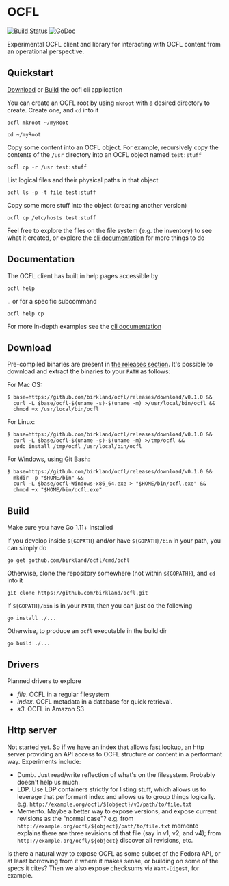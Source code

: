 # OCFL

[![Build Status](https://travis-ci.com/birkland/ocfl.svg?branch=master)](https://travis-ci.com/birkland/ocfl)
[![GoDoc](https://godoc.org/github.com/birkland/ocfl?status.svg)](https://godoc.org/github.com/birkland/ocfl)

Experimental OCFL client and library for interacting with OCFL content from an operational perspective.  

## Quickstart

[Download](#Download) or [Build](#Build) the ocfl cli application

You can create an OCFL root by using `mkroot` with a desired directory to create.  Create one, and `cd` into it

    ocfl mkroot ~/myRoot

    cd ~/myRoot

Copy some content into an OCFL object.  For example, recursively copy the contents of the `/usr` directory into an OCFL object named `test:stuff`

    ocfl cp -r /usr test:stuff

List logical files and their physical paths in that object

    ocfl ls -p -t file test:stuff

Copy some more stuff into the object (creating another version)

    ocfl cp /etc/hosts test:stuff

Feel free to explore the files on the file system (e.g. the inventory) to see what it created, or explore
the [cli documentation](cmd/ocfl/README.md) for more things to do

## Documentation

The OCFL client has built in help pages accessible by

    ocfl help

.. or for a specific subcommand

    ocfl help cp

For more in-depth examples see the [cli documentation](cmd/ocfl/README.md)

## Download

Pre-compiled binaries are present in [the releases section](https://github.com/birkland/ocfl/releases/).  It's possible to download and extract the binaries to your `PATH` as follows:

For Mac OS:

    $ base=https://github.com/birkland/ocfl/releases/download/v0.1.0 &&
      curl -L $base/ocfl-$(uname -s)-$(uname -m) >/usr/local/bin/ocfl &&
      chmod +x /usr/local/bin/ocfl

For Linux:

    $ base=https://github.com/birkland/ocfl/releases/download/v0.1.0 &&
      curl -L $base/ocfl-$(uname -s)-$(uname -m) >/tmp/ocfl &&
      sudo install /tmp/ocfl /usr/local/bin/ocfl
      
For Windows, using Git Bash:

    $ base=https://github.com/birkland/ocfl/releases/download/v0.1.0 &&
      mkdir -p "$HOME/bin" &&
      curl -L $base/ocfl-Windows-x86_64.exe > "$HOME/bin/ocfl.exe" &&
      chmod +x "$HOME/bin/ocfl.exe"

## Build

Make sure you have Go 1.11+ installed

If you develop inside `${GOPATH}` and/or have `${GOPATH}/bin` in your path, you can simply do

    go get gothub.com/birkland/ocfl/cmd/ocfl

Otherwise, clone the repository somewhere (not within `${GOPATH}`), and `cd` into it

    git clone https://github.com/birkland/ocfl.git

If `${GOPATH}/bin` is in your `PATH`, then you can just do the following

    go install ./...

Otherwise, to produce an `ocfl` executable in the build dir

    go build ./...


## Drivers

Planned drivers to explore

* _file_.  OCFL in a regular filesystem
* _index_.  OCFL metadata in a database for quick retrieval.
* _s3_.  OCFL in Amazon S3

## Http server

Not started yet.  So if we have an index that allows fast lookup, an http server providing an API access to OCFL structure or content in a performant way.
Experiments include:

* Dumb.  Just read/write reflection of what's on the filesystem.  Probably doesn't help us much.
* LDP.  Use LDP containers strictly for listing stuff, which allows us to leverage that performant index and allows us to group things logically.
  e.g. `http://example.org/ocfl/${object}/v3/path/to/file.txt`
* Memento.  Maybe a better way to expose versions, and expose current revisions as the "normal case"?  e.g. from `http://example.org/ocfl/${object}/path/to/file.txt` memento explains there are three revisions of that file (say in v1, v2, and v4); from `http://example.org/ocfl/${object}` discover all revisions, etc.

Is there a natural way to expose OCFL as some subset of the Fedora API, or at least borrowing from it where it makes sense, or building on some of the specs it cites?  Then we also expose checksums via `Want-Digest`, for example.
